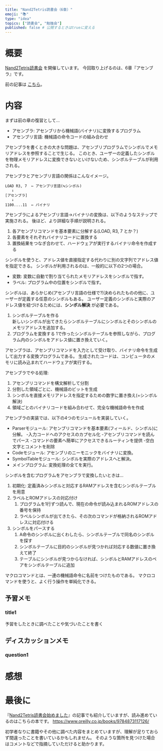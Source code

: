 ```yaml
---
title: "Nand2Tetris読書会（6章）"
emoji: "📚"
type: "idea"
topics: ["読書会", "勉強会"]
published: false # 公開するときはtrueに変える
---
```


# 概要

[Nand2Tetris読書会](https://zenn.dev/tomom1_s/articles/nand2tetris-00) を開催しています。
今回取り上げるのは、6章『アセンブラ』です。

前の記事は [こちら](https://zenn.dev/tomom1_s/articles/nand2tetris-05)。

# 内容

まずは前の章の復習として…

- アセンブラ: アセンブリから機械語(バイナリ)に変換するプログラム
- アセンブリ言語: 機械語の命令コードの組み合わせ

アセンブラを書くときの大きな問題は、アセンブリプログラムでシンボルでメモリアドレスを参照することで生じる。
このとき、ユーザーの定義したシンボルを物理メモリアドレスに変換できないといけないため、シンボルテーブルが利用される。

アセンブラとアセンブリ言語の関係はこんなイメージ。
```
LOAD R3, 7  ← アセンブリ言語(≒シンボル)
   ↓
[アセンブラ]
   ↓
1100....11  ← バイナリ
```

アセンブラによるアセンブリ言語→バイナリの変換は、以下のようなステップで実施される。
後ほど、より詳細な手順が説明される。
1. 各アセンブリコマンドを基本要素に分解する(LOAD, R3, 7 とか？)
1. 各要素をそれぞれバイナリコードに置換する
1. 置換結果をつなぎ合わせて、ハードウェアが実行するバイナリ命令を作成する

シンボルを使うと、アドレス値を直接指定する代わりに別の文字列でアドレス値を指定できる。
シンボルが利用されるのは、一般的に以下の2つの場合。
- 変数: 変数に自動で割り当てられたメモリアドレスをシンボルで指す。
- ラベル: プログラム中の位置をシンボルで指す。

シンボルは、あらかじめ(アセンブリ言語の仕様で?)決められたものの他に、ユーザーが定義する任意のシンボルもある。
ユーザー定義のシンボルと実際のアドレス値を紐づけるためには、**シンボル解決** が必要である。
1. シンボルテーブルを作る  
   新しいシンボルが出てきたらシンボルテーブルにシンボルとそのシンボルのメモリアドレスを追加する。
1. プログラムを変換する
   1で作ったシンボルテーブルを参照しながら、プログラム内のシンボルをアドレス値に置き換えていく。

アセンブラは、アセンブリコマンドを入力として受け取り、バイナリ命令を生成して出力する変換プログラムである。
生成されたコードは、コンピュータのメモリに読み込まれてハードウェアが実行する。

アセンブラでやる処理: 
1. アセンブリコマンドを構文解析して分割
1. 分割した領域ごとに、機械語のビットを生成
1. シンボルを直接メモリアドレスを指定するための数字に置き換え(=シンボル解決)
1. 領域ごとのバイナリコードを組み合わせて、完全な機械語命令を作成

アセンブラの実装では、以下の4つのモジュールを実装していく。
- Parserモジュール: アセンブリコマンドを基本要素(フィールド、シンボル)に分解。
  -入力コードへのアクセスのカプセル化
  -アセンブリコマンドを読んでパース
  -コマンドの要素へ簡単にアクセスできるルーティンを提供
  -空白文字とコメントを削除
- Codeモジュール: アセンブリのニーモニックをバイナリに変換。
- SymbolTableモジュール: シンボルを実際のアドレスへと解決。
- メインプログラム: 変換処理の全てを実行。

シンボルを含むプログラムをアセンブラで変換したいときは…

1. 初期化: 定義済みシンボルと対応するRAMアドレスを含むシンボルテーブルを用意
1. ラベルとROMアドレスの対応付け
   1. プログラムを1行ずつ読んで、現在の命令が読み込まれるROMアドレスの番号を保持
   1. ラベルシンボルが出てきたら、その次のコマンドが格納されるROMアドレスに対応付ける
1. シンボルをパースする
   1. A命令のシンボルに出くわしたら、シンボルテーブルで同名のシンボルを探す
   1. シンボルテーブルに目的のシンボルが見つかれば対応する数値に置き換えて終了
   1. テーブルにシンボルが見つからなければ、シンボルとRAMアドレスのペアをシンボルテーブルに追加

マクロコマンドとは、一連の機械語命令に名前をつけたものである。
マクロコマンドを使うと、よく行う操作を単純化できる。

## 予習メモ

### title1

予習をしたときに調べたことや気づいたことを書く

## ディスカッションメモ

### question1

# 感想

# 最後に

『[Nand2Tetris読書会始めました](https://zenn.dev/tomom1_s/articles/nand2tetris-00)』の記事でも紹介していますが、読み進めているのはこちらの本です。
https://www.oreilly.co.jp/books/9784873117126/

初学者なりに書籍やその他に調べた内容をまとめていますが、理解が足りておらず間違ったことを書いているかもしれません。
そのような箇所を見つけた場合はコメントなどで指摘していただけると助かります。

[comment]: <> (次の記事は [こちら]&#40;https://zenn.dev/tomom1_s/articles/nand2tetris-07&#41;。)
